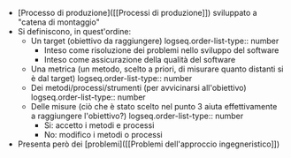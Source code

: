 - [Processo di produzione]([[Processi di produzione]]) sviluppato a "catena di montaggio"
- Si definiscono, in quest'ordine:
	- Un target (obiettivo da raggiungere)
	  logseq.order-list-type:: number
		- Inteso come risoluzione dei problemi nello sviluppo del software
		- Inteso come assicurazione della qualità del software
	- Una metrica (un metodo, scelto a priori, di misurare quanto distanti si è dal target)
	  logseq.order-list-type:: number
	- Dei metodi/processi/strumenti (per avvicinarsi all'obiettivo)
	  logseq.order-list-type:: number
	- Delle misure (ciò che è stato scelto nel punto 3 aiuta effettivamente a raggiungere l'obiettivo?)
	  logseq.order-list-type:: number
		- Si: accetto i metodi e processi
		- No: modifico i metodi o processi
- Presenta però dei [problemi]([[Problemi dell'approccio ingegneristico]])